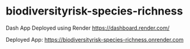 # biodiversityrisk-species-richness

Dash App Deployed using Render
https://dashboard.render.com/

Deployed App: https://biodiversityrisk-species-richness.onrender.com
